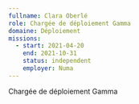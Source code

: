 ```yaml
---
fullname: Clara Oberlé
role: Chargée de déploiement Gamma
domaine: Déploiement
missions:
  - start: 2021-04-20
    end: 2021-10-31
    status: independent
    employer: Numa
---
```


Chargée de déploiement Gamma
